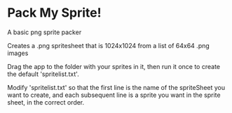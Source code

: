 # Pack My Sprite!
A basic png sprite packer

Creates a .png spritesheet that is 1024x1024 from a list of 64x64 .png images

Drag the app to the folder with your sprites in it, then run it once to create the default 'spritelist.txt'.

Modify 'spritelist.txt' so that the first line is the name of the spriteSheet you want to create, and each subsequent line is a sprite you want in the sprite sheet, in the correct order.
